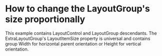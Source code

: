 # How to change the LayoutGroup's size proportionally


<p>This example contains LayoutControl and LayoutGroup descendants. The ExtraLayoutGroup's LayoutItemSize property is universal and contains group Width for horizontal parent orientation or Height for vertical orientation.</p>

<br/>



